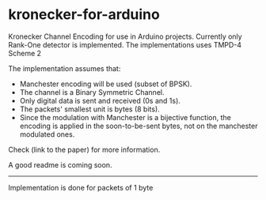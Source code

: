 # kronecker-for-arduino
Kronecker Channel Encoding for use in Arduino projects. Currently only Rank-One detector is implemented.
The implementations uses TMPD-4 Scheme 2 

The implementation assumes that:
- Manchester encoding will be used (subset of BPSK).
- The channel is a Binary Symmetric Channel.
- Only digital data is sent and received (0s and 1s).
- The packets' smallest unit is bytes (8 bits).
- Since the modulation with Manchester is a bijective function, the encoding is applied in the soon-to-be-sent bytes, not on the manchester modulated ones.

Check (link to the paper) for more information.

A good readme is coming soon.


-----
Implementation is done for packets of 1 byte